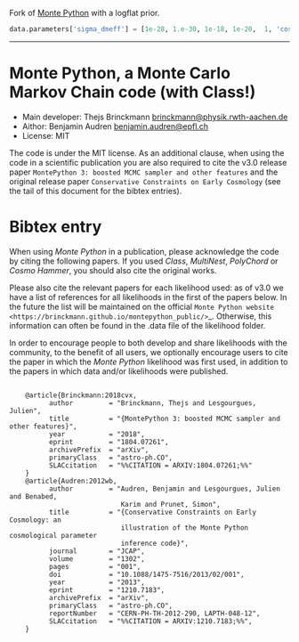 Fork of [Monte Python](https://github.com/brinckmann/montepython_public) with a logflat prior.

```python
data.parameters['sigma_dmeff'] = [1e-28, 1.e-30, 1e-18, 1e-20,	1, 'cosmo', 'logflat']
```



----

# Monte Python, a Monte Carlo Markov Chain code (with Class!)

* Main developer: Thejs Brinckmann <brinckmann@physik.rwth-aachen.de>
* Aithor: Benjamin Audren <benjamin.audren@epfl.ch>
* License: MIT


The code is under the MIT license. As an additional clause, when using the code
in a scientific publication you are also required to cite the v3.0 release paper
``MontePython 3: boosted MCMC sampler and other features`` and the original release
paper ``Conservative Constraints on Early Cosmology`` (see the tail of this document
for the bibtex entries).



# Bibtex entry

When using *Monte Python* in a publication, please acknowledge the code by citing
the following papers. If you used *Class*, *MultiNest*, *PolyChord* or *Cosmo Hammer*,
you should also cite the original works.

Please also cite the relevant papers for each likelihood used: as of v3.0 we have a
list of references for all likelihoods in the first of the papers below. In the
future the list will be maintained on the official `Monte Python website
<https://brinckmann.github.io/montepython_public/>`_. Otherwise, this information can
often be found in the .data file of the likelihood folder.

In order to encourage people to both develop and share likelihoods with the community,
to the benefit of all users, we optionally encourage users to cite the paper in which
the *Monte Python* likelihood was first used, in addition to the papers in which data
and/or likelihoods were published.

```

    @article{Brinckmann:2018cvx,
          author         = "Brinckmann, Thejs and Lesgourgues, Julien",
          title          = "{MontePython 3: boosted MCMC sampler and other features}",
          year           = "2018",
          eprint         = "1804.07261",
          archivePrefix  = "arXiv",
          primaryClass   = "astro-ph.CO",
          SLACcitation   = "%%CITATION = ARXIV:1804.07261;%%"
    }
    @article{Audren:2012wb,
          author         = "Audren, Benjamin and Lesgourgues, Julien and Benabed,
                            Karim and Prunet, Simon",
          title          = "{Conservative Constraints on Early Cosmology: an
                            illustration of the Monte Python cosmological parameter
                            inference code}",
          journal        = "JCAP",
          volume         = "1302",
          pages          = "001",
          doi            = "10.1088/1475-7516/2013/02/001",
          year           = "2013",
          eprint         = "1210.7183",
          archivePrefix  = "arXiv",
          primaryClass   = "astro-ph.CO",
          reportNumber   = "CERN-PH-TH-2012-290, LAPTH-048-12",
          SLACcitation   = "%%CITATION = ARXIV:1210.7183;%%",
    }
```
